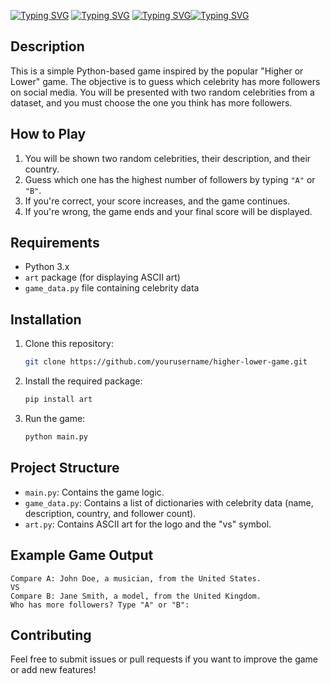 [![Typing SVG](https://readme-typing-svg.demolab.com?font=Domine&weight=500&size=30&pause=1000&color=1FF741&width=435&lines=Higher)](https://git.io/typing-svg) [![Typing SVG](https://readme-typing-svg.demolab.com?font=Domine&weight=500&size=30&pause=1000&color=F4F7F5&width=435&lines=or)](https://git.io/typing-svg) [![Typing SVG](https://readme-typing-svg.demolab.com?font=Domine&weight=500&size=30&pause=1000&color=F7132B&width=435&lines=Lower)](https://git.io/typing-svg)[![Typing SVG](https://readme-typing-svg.demolab.com?font=Domine&weight=500&size=30&pause=1000&color=F7F7F7&width=435&lines=Game)](https://git.io/typing-svg)
## Description
This is a simple Python-based game inspired by the popular "Higher or Lower" game. The objective is to guess which celebrity has more followers on social media. You will be presented with two random celebrities from a dataset, and you must choose the one you think has more followers.

## How to Play
1. You will be shown two random celebrities, their description, and their country.
2. Guess which one has the highest number of followers by typing `"A"` or `"B"`.
3. If you're correct, your score increases, and the game continues.
4. If you're wrong, the game ends and your final score will be displayed.

## Requirements
- Python 3.x
- `art` package (for displaying ASCII art)
- `game_data.py` file containing celebrity data

## Installation

1. Clone this repository:
   ```bash
   git clone https://github.com/yourusername/higher-lower-game.git
   ```
2. Install the required package:
   ```bash
   pip install art
   ```

3. Run the game:
   ```bash
   python main.py
   ```

## Project Structure
- `main.py`: Contains the game logic.
- `game_data.py`: Contains a list of dictionaries with celebrity data (name, description, country, and follower count).
- `art.py`: Contains ASCII art for the logo and the "vs" symbol.

## Example Game Output
```
Compare A: John Doe, a musician, from the United States.
VS
Compare B: Jane Smith, a model, from the United Kingdom.
Who has more followers? Type "A" or "B": 
```

## Contributing
Feel free to submit issues or pull requests if you want to improve the game or add new features!
